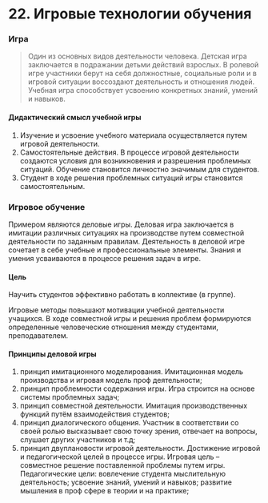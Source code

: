 # 22. Игровые технологии обучения

### Игра

> Один из основных видов деятельности человека. Детская игра заключается в подражании детьми действий взрослых. В ролевой игре участники берут на себя должностные, социальные роли и в игровой ситуации воссоздают деятельность и отношения людей. Учебная игра способствует усвоению конкретных знаний, умений и навыков.

#### Дидактический смысл учебной игры

1. Изучение и усвоение учебного материала осуществляется путем игровой деятельности. 
1. Самостоятельные действия. В процессе игровой деятельности создаются условия для возникновения и разрешения проблемных ситуаций. Обучение становится личностно значимым для студентов.
1. Студент в ходе решения проблемных ситуаций игры становится самостоятельным.

### Игровое обучение

Примером являются деловые игры. Деловая игра заключается в имитации различных ситуациях на производстве путем совместной деятельности по заданным правилам. Деятельность в деловой игре сочетает в себе учебные и профессиональные элементы. Знания и умения усваиваются в процессе решения задач в игре.

#### Цель 

Научить студентов эффективно работать в коллективе (в группе).

Игровые методы повышают мотивации учебной деятельности учащихся. В ходе совместной игры и решения проблем формируются определенные человеческие отношения между студентами, преподавателем.

#### Принципы деловой игры

1. принцип имитационного моделирования. Имитационная модель производства и игровая модель проф деятельности;
1. принцип проблемности содержания игры. Игра строится на основе системы проблемных задач;
1. принцип совместной деятельности. Имитация производственных функций путём взаимодействия студентов;
1. принцип диалогического общения. Участник в соответствии со своей ролью высказывает свою точку зрения, отвечает на вопросы, слушает других участников и т.д;
1. принцип двуплановости игровой деятельности. Достижение игровой и педагогической целей в процессе игры. Игровая цель – совместное решение поставленной проблемы путем игры. Педагогические цели: вовлечение студента мыслительную деятельность;  усвоение знаний, умений и навыков; развитие мышления в проф сфере в теории и на практике;
